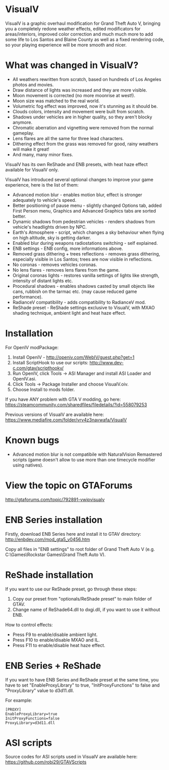# VisualV
VisualV is a graphic overhaul modification for Grand Theft Auto V, bringing you a completely redone weather effects, edited modificators for areas/interiors, improved color correction and much much more to add some life to Los Santos and Blaine County as well as a fixed rendering code, so your playing experience will be more smooth and nicer.

# What was changed in VisualV?
- All weathers rewritten from scratch, based on hundreds of Los Angeles photos and movies.
- Draw distance of lights was increased and they are more visible.
- Moon movement is corrected (no more moonrise at west!).
- Moon size was matched to the real world.
- Volumetric fog effect was improved, now it's stunning as it should be.
- Clouds colors, intensity and movement were built from scratch.
- Shadows under vehicles are in higher quality, so they aren't blocky anymore.
- Chromatic aberration and vignetting were removed from the normal gameplay.
- Lens flares are all the same for three lead characters.
- Dithering effect from the grass was removed for good, rainy weathers will make it great!
- And many, many minor fixes.


VisualV has its own ReShade and ENB presets, with heat haze effect available for VisualV only.

VisualV has introduced several optional changes to improve your game experience, here is the list of them:

- Advanced motion blur - enables motion blur, effect is stronger adequately to vehicle's speed.
- Better positioning of pause menu - slightly changed Options tab, added First Person menu, Graphics and Advanced Graphics tabs are sorted better.
- Dynamic shadows from pedestrian vehicles - renders shadows from vehicle's headlights driven by NPC.
- Earth's Atmosphere - script, which changes a sky behaviour when flying on high altitude, sky is getting darker.
- Enabled blur during weapons radiostations switching - self explained.
- ENB settings - ENB config, more informations above.
- Removed grass dithering + trees reflections - removes grass dithering, especially visible in Los Santos; trees are now visible in reflections.
- No coronas - removes vehicles coronas.
- No lens flares - removes lens flares from the game.
- Original coronas lights - restores vanilla settings of lights like strength, intensity of distant lights etc.
- Procedural shadows - enables shadows casted by small objects like cans, rubbish on the tarmac etc. (may cause reduced game performance).
- RadianceV compatibility - adds compatibility to RadianceV mod.
- ReShade preset - ReShade settings exclusive to VisualV, with MXAO shading technique, ambient light and heat haze effect.

# Installation
For OpenIV modPackage:
1. Install OpenIV - http://openiv.com/WebIV/guest.php?get=1
2. Install ScriptHook to use our scripts: http://www.dev-c.com/gtav/scripthookv/
3. Run OpenIV, click Tools -> ASI Manager and install ASI Loader and OpenIV.asi.
4. Click Tools -> Package Installer and choose VisualV.oiv.
5. Choose Install to mods folder.


If you have ANY problem with GTA V modding, go here:
https://steamcommunity.com/sharedfiles/filedetails/?id=558079253

Previous versions of VisualV are available here:
https://www.mediafire.com/folder/vrv4z3navwafa/VisualV 

# Known bugs
- Advanced motion blur is not compatibile with NaturalVision Remastered scripts (game doesn't allow to use more than one timecycle modifier using natives).

# View the topic on GTAForums
http://gtaforums.com/topic/792891-vwipvisualv

# ENB Series installation
Firstly, download ENB Series here and install it to GTAV directory: http://enbdev.com/mod_gta5_v0456.htm

Copy all files in "ENB settings" to root folder of Grand Theft Auto V (e.g. C:\Games\Rockstar Games\Grand Theft Auto V).

# ReShade installation
If you want to use our ReShade preset, go through these steps:
1. Copy our preset from "optionals/ReShade preset" to main folder of GTAV.
2. Change name of ReShade64.dll to dxgi.dll, if you want to use it without ENB.

How to control effects:
- Press F9 to enable/disable ambient light.
- Press F10 to enable/disable MXAO and IL.
- Press F11 to enable/disable heat haze effect.

# ENB Series + ReShade
If you want to have ENB Series and ReShade preset at the same time, you have to set "EnableProxyLibrary" to true, "InitProxyFunctions" to false and "ProxyLibrary" value to d3d11.dll.

For example:
```
[PROXY]
EnableProxyLibrary=true
InitProxyFunctions=false
ProxyLibrary=d3d11.dll
```

# ASI scripts
Source codes for ASI scripts used in VisualV are available here: https://github.com/robi29/GTAVScripts
